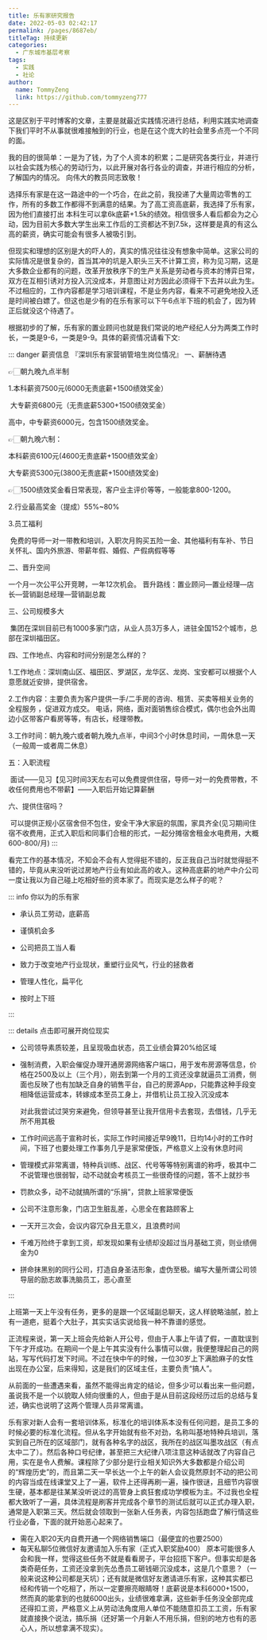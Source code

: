 ```yaml
---
title: 乐有家研究报告
date: 2022-05-03 02:42:17
permalink: /pages/8687eb/
titleTag: 持续更新
categories:
  - 广东城市基层考察
tags:
  - 实践
  - 社论
author: 
  name: TommyZeng
  link: https://github.com/tommyzeng777
---
```


这是区别于平时博客的文章，主要是就最近实践情况进行总结，利用实践实地调查下我们平时不从事就很难接触到的行业，也是在这个庞大的社会里多点亮一个不同的面。<!-- more -->

我的目的很简单：一是为了钱，为了个人资本的积累；二是研究各类行业，并进行以社会实践为核心的劳动行为，以此开展对各行各业的调查，并进行相应的分析，了解国内的情况。
向伟大的教员同志致敬！

选择乐有家是在这一路途中的一个巧合，在此之前，我投递了大量周边零售的工作，所有的多数工作都得不到满意的结果。为了高工资高底薪，我选择了乐有家，因为他们直接打出 本科生可以拿6k底薪+1.5k的绩效。相信很多人看后都会为之心动，因为目前大多数大学生出来工作后的工资都达不到7.5k，这样要是真的有这么高的薪资，确实可能会有很多人被吸引到。

但现实和理想的区别是大的吓人的，真实的情况往往没有想象中简单。这家公司的实际情况是很复杂的，首当其冲的坑是入职头三天不计算工资，称为见习期，这是大多数企业都有的问题，改革开放秩序下的生产关系是劳动者与资本的博弈日常，双方在互相引诱对方投入沉没成本，并意图让对方因此必须得干下去并以此为生。不过相应的，工作内容都是学习培训课程，不是业务内容，看来不可避免地投入还是时间被白嫖了。但这也是少有的在乐有家可以下午6点半下班的机会了，因为转正后就没这个待遇了。

根据初步的了解，乐有家的置业顾问也就是我们常说的地产经纪人分为两类工作时长，一类是9-6，一类是9-9。具体的薪资情况请看下文:

::: danger 薪资信息
『深圳乐有家营销管培生岗位情况』
一、薪酬待遇

👉🏻朝九晚九点半制

1.本科薪资7500元(6000无责底薪+1500绩效奖金）

 大专薪资6800元（无责底薪5300+1500绩效奖金）

高中，中专薪资6000元，包含1500绩效奖金。

👉🏻朝九晚六制：

本科薪资6100元(4600无责底薪+1500绩效奖金）

大专薪资5300元(3800无责底薪+1500绩效奖金)

👉🏻1500绩效奖金看日常表现，客户业主评价等等，一般能拿800-1200。

2.行业最高奖金（提成）55%~80%

3.员工福利

 免费的导师一对一带教和培训，入职次月购买五险一金、其他福利有车补、节日关怀礼、国内外旅游、带薪年假、婚假、产假病假等等

二、晋升空间

一个月一次公平公开竞聘，一年12次机会。
晋升路线：置业顾问—置业经理—店长—营销副总经理—营销副总裁

三、公司规模多大

 集团在深圳目前已有1000多家门店，从业人员3万多人，进驻全国152个城市，总部在深圳福田区。

四、工作地点、内容和时间分别是怎么样的？

1.工作地点：深圳南山区、福田区、罗湖区，龙华区、龙岗、宝安都可以根据个人意愿就近安排，提供宿舍。

2.工作内容：主要负责为客户提供一手/二手房的咨询、租赁、买卖等相关业务的全程服务 ，促进双方成交。
电话，网络，面对面销售综合模式，偶尔也会外出周边小区带客户看房等等，有店长，经理带教。

3.工作时间：朝九晚六或者朝九晚九点半，中间3个小时休息时间，一周休息一天（一般周一或者周二休息）

五：入职流程

 面试——见习【见习时间3天左右可以免费提供住宿，导师一对一的免费带教，不收任何费用也不带薪】——入职后开始记算薪酬


六、提供住宿吗？

 可以提供正规小区宿舍但不包住，安全干净大家庭的氛围，家具齐全(见习期间住宿不收费用，正式入职后和同事们合租的形式，一起分摊宿舍租金水电费用，大概600-800/月)
:::


看完工作的基本情况，不知会不会有人觉得挺不错的，反正我自己当时就觉得挺不错的，毕竟从来没听说过房地产行业有如此高的收入。这种高底薪的地产中介公司一度让我以为自己碰上吃相好些的资本家了。而现实是怎么样子的呢？

::: info 你以为的乐有家

- 承认员工劳动，底薪高

- 谨慎机会多

- 公司把员工当人看

- 致力于改变地产行业现状，重塑行业风气，行业的拯救者

- 管理人性化，扁平化

- 按时上下班

:::

::: details 点击即可展开岗位现实

- 公司领导素质较差，且呈现吸血状态，员工业绩会算20%给区域

- 强制消费，入职会催促办理开通房源网络客户端口，用于发布房源等信息，价格在2500及以上（三个月），刚去到第一个月的工资还没拿就逼员工消费，侧面也反映了也有加缺乏自身的销售平台，自己的房源App，只能靠这种手段变相降低运营成本，转嫁成本至员工身上，并借机让员工投入沉没成本

  对此我尝试过哭穷来避免，但领导甚至让我开信用卡去套现，去借钱，几乎无所不用其极

- 工作时间远高于宣称时长，实际工作时间接近早9晚11，日均14小时的工作时间，下班了也要处理工作事务几乎是家常便饭，严格意义上没有休息时间

- 管理模式非常离谱，特种兵训练、战区、代号等等特别离谱的称呼，极其中二不说管理也很弱智，动不动就会考核员工一些很奇怪的问题，答不上就抄书

- 罚款众多，动不动就搞所谓的“乐捐”，贷款上班家常便饭

- 公司不注意形象，门店卫生脏乱差，心思全在套路顾客上

- 一天开三次会，会议内容冗杂且无意义，且浪费时间

- 千难万险终于拿到工资，却发现如果有业绩却没超过当月基础工资，则业绩佣金为0

- 拼命抹黑别的同行公司，打造自身圣洁形象，虚伪至极。编写大量所谓公司领导层的励志故事洗脑员工，恶心直至


:::



上班第一天上午没有任务，更多的是跟一个区域副总聊天，这人样貌略油腻，脸上有一道疤，挺着个大肚子，其实实话实说给我一种不靠谱的感觉。

正流程来说，第一天上班会先给新人开公号，但由于人事上午请了假，一直耽误到下午才开成功。在期间一个是上午其实没有什么事情可以做，我便整理起自己的网站，写写代码打发下时间。不过在快中午的时候，一位30岁上下满脸麻子的女性出现在办公室，后来得知，这是我们的区域主任，主要负责“搞人”。

从前面的一些遭遇来看，虽然不能得出肯定的结论，但多少可以看出来一些问题，虽说我不是一个以貌取人倾向很重的人，但由于是从目前这段经历过后的总结与复述，确实也说明了这两个管理人员非常离谱。

乐有家对新人会有一套培训体系，标准化的培训体系本没有任何问题，是员工多的时候必要的标准化流程。但从名字开始就有些不对劲，名称叫基地特种兵培训，落实到自己所在的区域部门，就有各种名字的战区，我所在的战区叫墨攻战区（有点太中二了）。然后各种口号纪律，甚至把三大纪律八项注意这种话就改了内容自己用，实在是令人费解。课程除了少部分是行业相关知识外大多数都是介绍公司的“辉煌历史”的，而且第二天一早长达一个上午的新人会议竟然原封不动的把公司的内容当成在线课堂又上了一遍，软件上还得再刷一遍，操作很谜，且细节内容很生硬，基本都是往某某没听说过的高管身上疯狂套成功学模板为主。不过我也全程都大致听了一遍，具体流程是刷客并完成各个章节的测试后就可以正式办理入职，通常是入职第三天。然后就会领取到一张新人任务表，内容包括跑盘了解行情这些行业必备，下面的就开始恶心起来了。
- 需在入职20天内自费开通一个网络销售端口（最便宜的也要2500）
- 每天私聊5位微信好友邀请加入乐有家（正式入职奖励400）
原本可能很多人会和我一样，觉得这些任务不就是看看房子，平台招揽下客户。但事实却是各类奇葩任务，工资还没拿到先怂恿员工砸钱砸沉没成本，这是几个意思？（一般来说这种公司都是天坑）；还有就是微信好友邀请进乐有家，这种其实都已经和传销一个吃相了，所以一定要擦亮眼睛呀！底薪说是本科6000+1500，然而真的能拿到的也就6000出头，业绩很难拿满，这些新手任务没全部完成还得扣工资，严格意义上从劳动法角度用人单位不能随意扣员工工资，乐有家就直接换个说法，搞乐捐（还好第一个月新人不用乐捐，但别的地方也有的恶心人，所以想拿满不现实）。




<!-- :::: code-group

::: code-group-item yarn

发达范德萨发大水发发打发撒打发士大夫啊手动阀发达范德萨发大水发发打发撒打发士大夫啊手动阀发达范德萨发大水发发打发撒打发士大夫啊手动阀

:::

::: code-group-item npm:active

发达范德萨发大水发发打发撒打发士大夫啊手动阀
发达范德萨发大水发发打发撒打发士大夫啊手动阀发达范德萨发大水发发打发撒打发士大夫啊手动阀

:::

::::


```txt
dfafdfdafad
``` -->